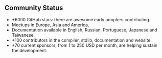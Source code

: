 ## Community Status

* +6000 GitHub stars: there are awesome early adopters contributing.
* Meetups in Europe, Asia and America.
* Documentation available in English, Russian, Portuguese, Japanese and Taiwanese.
* +100 contributors in the compiler, stdlib, documentation and website.
* +70 current sponsors, from 1 to 250 USD per month, are helping sustain the development.
